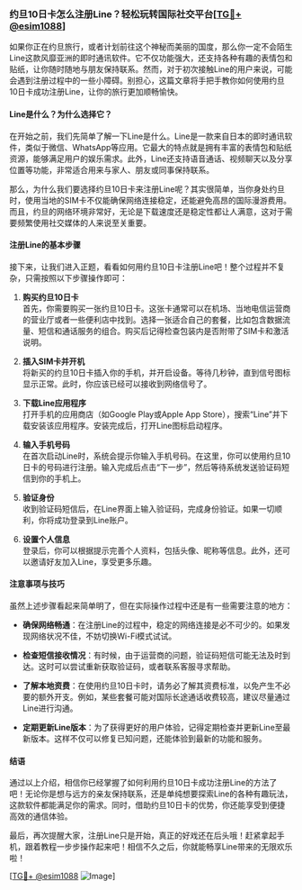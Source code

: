 ### 约旦10日卡怎么注册Line？轻松玩转国际社交平台[[TG💪+ @esim1088](https://t.me/s/esim1088)]

如果你正在约旦旅行，或者计划前往这个神秘而美丽的国度，那么你一定不会陌生Line这款风靡亚洲的即时通讯软件。它不仅功能强大，还支持各种有趣的表情包和贴纸，让你随时随地与朋友保持联系。然而，对于初次接触Line的用户来说，可能会遇到注册过程中的一些小障碍。别担心，这篇文章将手把手教你如何使用约旦10日卡成功注册Line，让你的旅行更加顺畅愉快。

#### Line是什么？为什么选择它？

在开始之前，我们先简单了解一下Line是什么。Line是一款来自日本的即时通讯软件，类似于微信、WhatsApp等应用。它最大的特点就是拥有丰富的表情包和贴纸资源，能够满足用户的娱乐需求。此外，Line还支持语音通话、视频聊天以及分享位置等功能，非常适合用来与家人、朋友或同事保持联系。

那么，为什么我们要选择约旦10日卡来注册Line呢？其实很简单，当你身处约旦时，使用当地的SIM卡不仅能确保网络连接稳定，还能避免高昂的国际漫游费用。而且，约旦的网络环境非常好，无论是下载速度还是稳定性都让人满意，这对于需要频繁使用社交媒体的人来说至关重要。

#### 注册Line的基本步骤

接下来，让我们进入正题，看看如何用约旦10日卡注册Line吧！整个过程并不复杂，只需按照以下步骤操作即可：

1. **购买约旦10日卡**  
   首先，你需要购买一张约旦10日卡。这张卡通常可以在机场、当地电信运营商的营业厅或者一些便利店中找到。选择一张适合自己的套餐，比如包含数据流量、短信和通话服务的组合。购买后记得检查包装内是否附带了SIM卡和激活说明。

2. **插入SIM卡并开机**  
   将新买的约旦10日卡插入你的手机，并开启设备。等待几秒钟，直到信号图标显示正常。此时，你应该已经可以接收到网络信号了。

3. **下载Line应用程序**  
   打开手机的应用商店（如Google Play或Apple App Store），搜索“Line”并下载安装该应用程序。安装完成后，打开Line图标启动程序。

4. **输入手机号码**  
   在首次启动Line时，系统会提示你输入手机号码。在这里，你可以使用约旦10日卡的号码进行注册。输入完成后点击“下一步”，然后等待系统发送验证码短信到你的手机上。

5. **验证身份**  
   收到验证码短信后，在Line界面上输入验证码，完成身份验证。如果一切顺利，你将成功登录到Line账户。

6. **设置个人信息**  
   登录后，你可以根据提示完善个人资料，包括头像、昵称等信息。此外，还可以邀请好友加入Line，享受更多乐趣。

#### 注意事项与技巧

虽然上述步骤看起来简单明了，但在实际操作过程中还是有一些需要注意的地方：

- **确保网络畅通**：在注册Line的过程中，稳定的网络连接是必不可少的。如果发现网络状况不佳，不妨切换Wi-Fi模式试试。
  
- **检查短信接收情况**：有时候，由于运营商的问题，验证码短信可能无法及时到达。这时可以尝试重新获取验证码，或者联系客服寻求帮助。

- **了解本地资费**：在使用约旦10日卡时，请务必了解其资费标准，以免产生不必要的额外开支。例如，某些套餐可能对国际长途通话收费较高，建议尽量通过Line进行沟通。

- **定期更新Line版本**：为了获得更好的用户体验，记得定期检查并更新Line至最新版本。这样不仅可以修复已知问题，还能体验到最新的功能和服务。

#### 结语

通过以上介绍，相信你已经掌握了如何利用约旦10日卡成功注册Line的方法了吧！无论你是想与远方的亲友保持联系，还是单纯想要探索Line的各种有趣玩法，这款软件都能满足你的需求。同时，借助约旦10日卡的优势，你还能享受到便捷高效的通信体验。

最后，再次提醒大家，注册Line只是开始，真正的好戏还在后头哦！赶紧拿起手机，跟着教程一步步操作起来吧！相信不久之后，你就能畅享Line带来的无限欢乐啦！

[[TG💪+ @esim1088](https://t.me/s/esim1088) ![Image](https://i.postimg.cc/4NQfJmqS/Snipaste-2025-05-13-00-14-12.png)]
